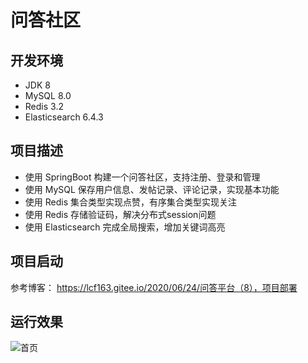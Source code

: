 # 问答社区

## 开发环境
- JDK 8
- MySQL	8.0
- Redis 3.2
- Elasticsearch 6.4.3

## 项目描述
- 使用 SpringBoot 构建一个问答社区，支持注册、登录和管理
- 使用 MySQL 保存用户信息、发帖记录、评论记录，实现基本功能
- 使用 Redis 集合类型实现点赞，有序集合类型实现关注
- 使用 Redis 存储验证码，解决分布式session问题
- 使用 Elasticsearch 完成全局搜索，增加关键词高亮

## 项目启动
参考博客：
https://lcf163.gitee.io/2020/06/24/问答平台（8），项目部署

## 运行效果
![首页](https://lcf163.gitee.io/2020/06/28/问答平台（8），阿里云部署/发帖测试.png)
